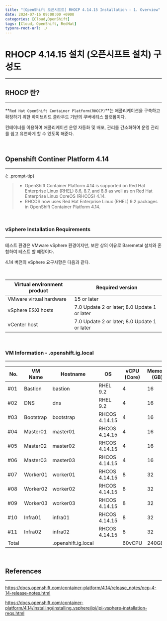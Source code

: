 ```yaml
---
title: "[OpenShift 오픈시프트] RHOCP 4.14.15 Installation - 1. Overview"
date: 2024-07-16 09:00:00 +0900
categories: [Cloud,OpenShift]
tags: [Cloud, OpenShift, RedHat]
typora-root-url: ./
---
```




# **RHOCP 4.14.15 설치 (오픈시프트 설치) 구성도**

---

## **RHOCP 란?**

---

**`Red Hat OpenShift Container Platform(RHOCP)`**는 애플리케이션을 구축하고 확장하기 위한 하이브리드 클라우드 기반의 쿠버네티스 플랫폼이다.

컨테이너를 이용하여 애플리케이션 운영 자동화 및 배포, 관리를 간소화하여 운영 관리를 쉽고 유연하게 할 수 있도록 해준다.

<br/>

## **Openshift Continer Platform 4.14**

---

{: .prompt-tip}

> - OpenShift Container Platform 4.14 is supported on Red Hat Enterprise Linux (RHEL) 8.6, 8.7, and 8.8 as well as on Red Hat Enterprise Linux CoreOS (RHCOS) 4.14.
> - RHCOS now uses Red Hat Enterprise Linux (RHEL) 9.2 packages in OpenShift Container Platform 4.14.



<br/>

### **vSphere Installation Requirements**

---

테스트 환경은 VMware vSphere 환경이지만, 보안 상의 이유로 Baremetal 설치와 혼합하여 테스트 할 예정이다. 

4.14 버전의 vSphere 요구사항은 다음과 같다.

<br/>



| Virtual environment product | Required version                             |
| --------------------------- | -------------------------------------------- |
| VMware virtual hardware     | 15 or later                                  |
| vSphere ESXi hosts          | 7.0 Update 2 or later; 8.0 Update 1 or later |
| vCenter host                | 7.0 Update 2 or later; 8.0 Update 1 or later |



<br/>

### **VM Information** - .openshift.ig.local

---

| No.   | VM Name   | Hostname            | OS                | vCPU (Core) | Memory (GB) | Disk (GB) | Network    | IP Address   |
| ----- | --------- | ------------------- | ----------------- | ----------- | ----------- | --------- | ---------- | ------------ |
| #01   | Bastion   | bastion             | RHEL 9.2          | 4           | 16          | 500       | VM Network | 172.16.0.170 |
| #02   | DNS       | dns                 | RHEL 9.2          | 4           | 16          | 100       | VM Network | 172.16.0.171 |
| #03   | Bootstrap | bootstrap           | RHCOS     4.14.15 | 4           | 16          | 150       | VM Network | 172.16.0.172 |
| #04   | Master01  | master01            | RHCOS     4.14.15 | 4           | 16          | 150       | VM Network | 172.16.0.173 |
| #05   | Master02  | master02            | RHCOS     4.14.15 | 4           | 16          | 150       | VM Network | 172.16.0.174 |
| #06   | Master03  | master03            | RHCOS     4.14.15 | 4           | 16          | 150       | VM Network | 172.16.0.175 |
| #07   | Worker01  | worker01            | RHCOS     4.14.15 | 8           | 32          | 150       | VM Network | 172.16.0.176 |
| #08   | Worker02  | worker02            | RHCOS     4.14.15 | 8           | 32          | 150       | VM Network | 172.16.0.177 |
| #09   | Worker03  | worker03            | RHCOS     4.14.15 | 8           | 32          | 150       | VM Network | 172.16.0.178 |
| #10   | Infra01   | infra01             | RHCOS     4.14.15 | 8           | 32          | 200       | VM Network | 172.16.0.179 |
| #11   | Infra02   | infra02             | RHCOS     4.14.15 | 8           | 32          | 200       | VM Network | 172.16.0.180 |
| Total |           | .openshift.ig.local |                   | 60vCPU      | 240GB       | 1600GB    |            |              |



<br/>

## **References**

---

<https://docs.openshift.com/container-platform/4.14/release_notes/ocp-4-14-release-notes.html>

<https://docs.openshift.com/container-platform/4.14/installing/installing_vsphere/ipi/ipi-vsphere-installation-reqs.html>

<br/>
